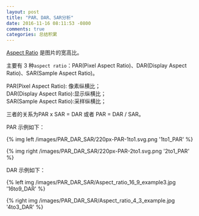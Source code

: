 ```yaml
---
layout: post
title: "PAR、DAR、SAR分析"
date: 2016-11-16 08:11:53 -0800
comments: true
categories: 总结积累
---
```

[Aspect Ratio](https://en.wikipedia.org/wiki/Aspect_ratio_(image)) 是图片的宽高比。  
<!--more-->

主要有 3 种`aspect ratio`：PAR(Pixel Aspect Ratio)、DAR(Display Aspect Ratio)、SAR(Sample Aspect Ratio)。

PAR(Pixel Aspect Ratio): 像素纵横比；  
DAR(Display Aspect Ratio):显示纵横比；  
SAR(Sample Aspect Ratio):采样纵横比；  

三者的关系为PAR x SAR = DAR 或者 PAR = DAR / SAR。  

PAR 示例如下：  

{% img left /images/PAR_DAR_SAR/220px-PAR-1to1.svg.png '1to1_PAR' %}  

{% img right /images/PAR_DAR_SAR/220px-PAR-2to1.svg.png '2to1_PAR' %}  

DAR 示例如下：  

{% left img /images/PAR_DAR_SAR/Aspect_ratio_16_9_example3.jpg '16to9_DAR' %}  

{% right img /images/PAR_DAR_SAR/Aspect_ratio_4_3_example.jpg '4to3_DAR' %}  


